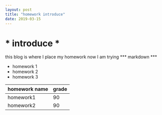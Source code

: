 ```yaml
---
layout: post
title: "homework introduce"
date: 2019-03-15
---
```


# * introduce *
this blog is where I place my homework
now I am trying *** markdown  ***
- homework 1
- homework 2
- homework 3

homework name | grade
------------- | -----
homework1 | 90
homework2 | 90
